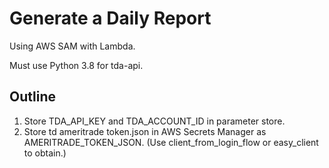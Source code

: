 # Generate a Daily Report
Using AWS SAM with Lambda.

Must use Python 3.8 for tda-api. 

## Outline
1. Store TDA_API_KEY and TDA_ACCOUNT_ID in parameter store.
2. Store td ameritrade token.json in AWS Secrets Manager as AMERITRADE_TOKEN_JSON. (Use client_from_login_flow or 
   easy_client to obtain.)
